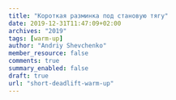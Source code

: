 ```yaml
---
title: "Короткая разминка под становую тягу"
date: 2019-12-31T11:47:09+02:00
archives: "2019"
tags: [warm-up]
author: "Andriy Shevchenko"
member_resource: false
comments: true
summary_enabled: false
draft: true
url: "short-deadlift-warm-up"
---
```


